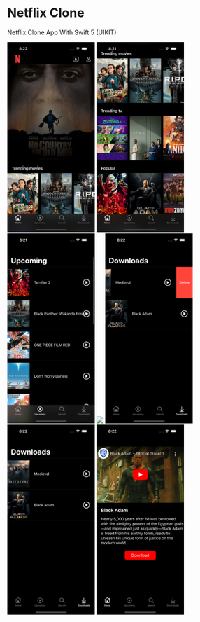 # Netflix Clone
Netflix Clone App With Swift 5 (UIKIT)



<p float="left">
  
   <img src="https://github.com/ElifYu/Netflix-Clone-/blob/main/Netflix%20Clone/Assets.xcassets/image2.imageset/image2.png" width="200" />
   <img src="https://github.com/ElifYu/Netflix-Clone-/blob/main/Netflix%20Clone/Assets.xcassets/image3.imageset/image3.png" width="200" />
   <img src="https://github.com/ElifYu/Netflix-Clone-/blob/main/Netflix%20Clone/Assets.xcassets/image4.imageset/image4.png" width="200" />
   <img src="https://github.com/ElifYu/Netflix-Clone-/blob/main/Netflix%20Clone/Assets.xcassets/image5.imageset/image5.png" width="200" />
   <img src="https://github.com/ElifYu/Netflix-Clone-/blob/main/Netflix%20Clone/Assets.xcassets/image6.imageset/image6.png" width="200" />
   <img src="https://github.com/ElifYu/Netflix-Clone-/blob/main/Netflix%20Clone/Assets.xcassets/image7.imageset/image7.png" width="200" />
   <img src="https://github.com/ElifYu/Netflix-Clone-/blob/main/Netflix%20Clone/Assets.xcassets/image8.imageset/image8.png" width="200" />
</p>
